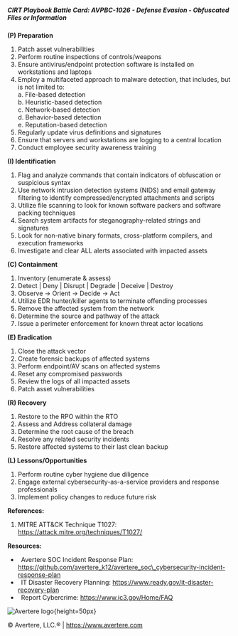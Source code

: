 ##### CIRT Playbook Battle Card: **AVPBC-1026 - Defense Evasion - Obfuscated Files or Information**

**(P) Preparation**

1.  Patch asset vulnerabilities
2.  Perform routine inspections of controls/weapons
3.  Ensure antivirus/endpoint protection software is installed on workstations and laptops
4.  Employ a multifaceted approach to malware detection, that includes, but is not limited to:  
    a. File-based detection  
    b. Heuristic-based detection  
    c. Network-based detection  
    d. Behavior-based detection  
    e. Reputation-based detection
5.  Regularly update virus definitions and signatures
6.  Ensure that servers and workstations are logging to a central location
7.  Conduct employee security awareness training

**(I) Identification**

1.  Flag and analyze commands that contain indicators of obfuscation or suspicious syntax
2.  Use network intrusion detection systems (NIDS) and email gateway filtering to identify compressed/encrypted attachments and scripts
3.  Utilize file scanning to look for known software packers and software packing techniques
4.  Search system artifacts for steganography-related strings and signatures
5.  Look for non-native binary formats, cross-platform compilers, and execution frameworks
6.  Investigate and clear ALL alerts associated with impacted assets

**(C) Containment**

1.  Inventory (enumerate & assess)
2.  Detect | Deny | Disrupt | Degrade | Deceive | Destroy
3.  Observe -> Orient -> Decide -> Act
4.  Utilize EDR hunter/killer agents to terminate offending processes
5.  Remove the affected system from the network
6.  Determine the source and pathway of the attack
7.  Issue a perimeter enforcement for known threat actor locations

**(E) Eradication**

1.  Close the attack vector
2.  Create forensic backups of affected systems
3.  Perform endpoint/AV scans on affected systems
4.  Reset any compromised passwords
5.  Review the logs of all impacted assets
6.  Patch asset vulnerabilities

**(R) Recovery**

1.  Restore to the RPO within the RTO
2.  Assess and Address collateral damage
3.  Determine the root cause of the breach
4.  Resolve any related security incidents
5.  Restore affected systems to their last clean backup

**(L) Lessons/Opportunities**

1.  Perform routine cyber hygiene due diligence
2.  Engage external cybersecurity-as-a-service providers and response professionals
3.  Implement policy changes to reduce future risk

**References:**

1.  MITRE ATT&CK Technique T1027: https://attack.mitre.org/techniques/T1027/

**Resources:**

*    Avertere SOC Incident Response Plan: https://github.com/avertere_k12/avertere_soc\_cybersecurity-incident-response-plan
*    IT Disaster Recovery Planning: https://www.ready.gov/it-disaster-recovery-plan
*    Report Cybercrime: https://www.ic3.gov/Home/FAQ

![Avertere logo](https://example.com/averttere-logo.jpg){height=50px}

  
© Avertere, LLC.® | https://www.avertere.com
